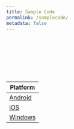 ```yaml
---
title: Sample Code
permalink: /samplecode/
metadata: false
---
```

<br></br>
<br></br>
<br></br>

| Platform |
|---|
| [Android](https://github.com/Affectiva/android-sample-apps) |
| [iOS](https://github.com/Affectiva/ios-sdk-samples) |
| [Windows](https://github.com/Affectiva/win-sdk-samples) |


